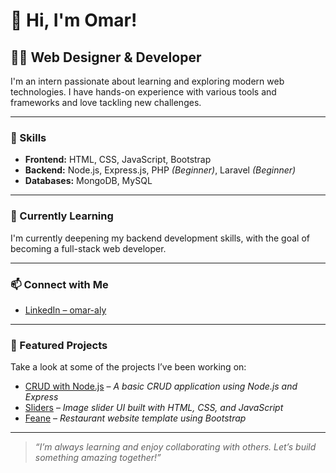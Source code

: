 # 👋 Hi, I'm Omar!

## 👨‍💻 Web Designer & Developer

I'm an intern passionate about learning and exploring modern web technologies. I have hands-on experience with various tools and frameworks and love tackling new challenges.

---

### 🚀 Skills

- **Frontend:** HTML, CSS, JavaScript, Bootstrap  
- **Backend:** Node.js, Express.js, PHP *(Beginner)*, Laravel *(Beginner)*  
- **Databases:** MongoDB, MySQL

---

### 🌱 Currently Learning

I'm currently deepening my backend development skills, with the goal of becoming a full-stack web developer.

---

### 📫 Connect with Me

- [LinkedIn – omar-aly](https://www.linkedin.com/in/omar-aly-7271252b1/)

---

### 📂 Featured Projects

Take a look at some of the projects I’ve been working on:

- [CRUD with Node.js](https://github.com/omar-abdelrady63/CRUD-operations-using-node.js) – *A basic CRUD application using Node.js and Express*
- [Sliders](https://github.com/omar-abdelrady63/Sliders) – *Image slider UI built with HTML, CSS, and JavaScript*
- [Feane](https://github.com/omar-abdelrady63/Feane) – *Restaurant website template using Bootstrap*

---

> _“I’m always learning and enjoy collaborating with others. Let’s build something amazing together!”_

